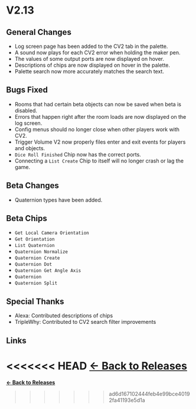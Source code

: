 # V2.13

## General Changes

* Log screen page has been added to the CV2 tab in the palette.
* A sound now plays for each CV2 error when holding the maker pen.
* The values of some output ports are now displayed on hover.
* Descriptions of chips are now displayed on hover in the palette.
* Palette search now more accurately matches the search text.

## Bugs Fixed

* Rooms that had certain beta objects can now be saved when beta is disabled.
* Errors that happen right after the room loads are now displayed on the log screen.
* Config menus should no longer close when other players work with CV2.
* Trigger Volume V2 now properly files enter and exit events for players and objects.
* `Dice Roll Finished` Chip now has the correct ports.
* Connecting a `List Create` Chip to itself will no longer crash or lag the game.

## Beta Changes

* Quaternion types have been added.

## Beta Chips

* `Get Local Camera Orientation`
* `Get Orientation`
* `List Quaternion`
* `Quaternion Normalize`
* `Quaternion Create`
* `Quaternion Dot`
* `Quaternion Get Angle Axis`
* `Quaternion`
* `Quaternion Split`

## Special Thanks

* Alexa: Contributed descriptions of chips
* TripleWhy: Contributed to CV2 search filter improvements

## Links

<<<<<<< HEAD
**[<- Back to Releases](/releases/)**
=======
**[<- Back to Releases](./)**
>>>>>>> ad6d167102444feb4e99bce40192fa41193e5d1a
